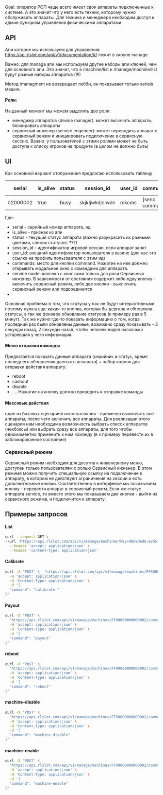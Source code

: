 Goal: оператор РОП чаще всего имеет свои аппараты подключенные к системе. А это значит что у него есть техник, которому нужно обслуживать аппараты. Для техника и менеджера необходим доступ к админ функциям управления физическими аппаратами.

## API
Апи которое мы используем для управления:
https://api.rlslot.com/api/v1/documentation/#/
лежит в скоупе manage.

Важно: для manage апи мы используем другие наборы апи ключей, чем для основного апи. Это значит, что в /machine/list и /manage/machine/list будут разные наборы аппаратов (!!!)

Метод /managment не возвращает лобби, он показывает только serials машин.
#### Роли:
На данный момент мы можем выделить две роли:
- менеджер аппаратов (device manager): может включать аппараты, блокировать аппараты
- сервисный инженер (service engeneer): может переводить аппарат в сервисный режим и инициировать подключение в сервисную сессию.
Важно: у пользователей с этими ролями может не быть доступа к списку игроков на продукте (в целом не должно быть)

## UI
Как основной вариант отображения предлагаю использовать таблицу

| serial   | is_alive | status | session_id      | user_id | commands       | service mode          |
| -------- | -------- | ------ | --------------- | ------- | -------------- | --------------------- |
| 02000002 | true     | busy   | skjkljwkdjelwde | mkcms   | [send command] | enter \| exit+connect |
Где:
- serial - серийный номер аппарата, ид
- is_alive - признак из апи
- status - текущий статус аппарата (важно разукрасить их разными цветами, список статусов: ???)
- session_id - идентификатор игровой сессии, если аппарат занят
- user_id: внешний идентификатор пользователя в казино (для нас это ссылка на профиль пользователя с этим ид)
- commands: место для кнопки command. Нажатие на нее должно открывать модальное окно с командами для аппарата.
- service mode: колонка с кнопками только для роли Сервисный инженер. В зависимости от состояния содержит либо одну кнопку - включить сервисный режим, либо две кнопки - выключить сервисный режим или подсоединится
- 
Основная проблема в том, что статусы у нас не будут интерактивными, поэтому нужна еще какая-то кнопка, которая бы дергала и обновляла статусы, а так же фоновое обновление статусов (к примеру раз в 5 минут). Так же нужно где-то показать информацию о том, когда последний раз были обновлены данные, возможно сразу показывать - 3 секунды назад, 2 секунды назад, чтобы человек видел насколько устаревшая у него информация.



#### Меню отправки команды
Предлагается показать данные аппарата (серийник и статус, время последнего обновления данных с аппарата) + набор кнопок для отправки действия аппарату:
- reboot
- cashout
- disable
- ....
Нажатие на кнопку должно приводить к отправке команды


#### Массовые действия
один из базовых сценариев использования - временно выключить все аппараты, после чего включить все аппараты. Для реализации этого сценария нам необходима возможность выбрать список аппаратов (чекбоксы) или выбрать сразу все аппараты, для того чтобы одномоментно применить к ним команду (в к примеру перевести их в заблокированное состояние)


### Сервисный режим
Сервисный режим необходим для досутпа к инженерному меню, доступен только пользователям с ролью Сервисный инженер. В этом режиме можно получить специальную ссылку на подключение к аппарату, в котором не действуют ограничения на сессии и есть дополнительные кнопки. Соответственно в интерфейсе мы показываем кнопку - перевести аппарат в сервисный режим. Если же статус аппарата service, то вместо этого мы показываем две кнопки - выйти из сервисного режима, и подключится к аппарату.

## Примеры запросов

#### List
```bash
curl --request GET \
--url 'https://api.rlslot.com/api/v1/manage/machines?key=d859ded8-e8d5-454b-9902-6f521a21c8de' \
  --header 'accept: application/json' \
  --header 'content-type: application/json'
```

#### Calibrate
```bash
curl -X 'POST' \  'https://api.rlslot.com/api/v1/manage/machines/FF00000000000002/command?key=d859ded8-e8d5-454b-9902-6f521a21c8de' \
  -H 'accept: application/json' \
  -H 'Content-Type: application/json' \
  -d '{
  "command": "calibrate "
}'
```

#### Payout
```bash
curl -X 'POST' \
  'https://api.rlslot.com/api/v1/manage/machines/FF00000000000002/command?key=d859ded8-e8d5-454b-9902-6f521a21c8de' \
  -H 'accept: application/json' \
  -H 'Content-Type: application/json' \
  -d '{
  "command": "payout"
}'

```
#### reboot
```bash
curl -X 'POST' \
  'https://api.rlslot.com/api/v1/manage/machines/FF00000000000002/command?key=d859ded8-e8d5-454b-9902-6f521a21c8de' \
  -H 'accept: application/json' \
  -H 'Content-Type: application/json' \
  -d '{
  "command": "reboot"
}'

```

#### machine-disable
```bash
curl -X 'POST' \
  'https://api.rlslot.com/api/v1/manage/machines/FF00000000000002/command?key=d859ded8-e8d5-454b-9902-6f521a21c8de' \
  -H 'accept: application/json' \
  -H 'Content-Type: application/json' \
  -d '{
  "command": "machine-disable"
}'

```

#### machine-enable
```bash
curl -X 'POST' \
  'https://api.rlslot.com/api/v1/manage/machines/FF00000000000002/command?key=d859ded8-e8d5-454b-9902-6f521a21c8de' \
  -H 'accept: application/json' \
  -H 'Content-Type: application/json' \
  -d '{
  "command": "machine-enable"
}'

```

#### 